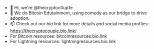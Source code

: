 - 👋 Hi, we're @thecryptoc0up1e
- 🌱 We do Bitcoin Edutainment, using comedy as our bridge to drive adoption.
- 📫 Check out our bio.link for more details and social media profiles: https://thecryptocouple.bio.link/
- For Bitcoin resources: bitcoinresources.bio.link
- For Lightning resources: lightningresources.bio.link

<!---
thecryptoc0up1e/thecryptoc0up1e is a ✨ special ✨ repository because its `README.md` (this file) appears on your GitHub profile.
You can click the Preview link to take a look at your changes.
--->
